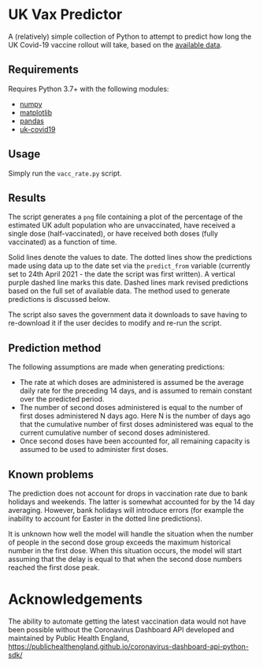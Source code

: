 # UK Vax Predictor

A (relatively) simple collection of Python to attempt to predict how long the UK Covid-19 vaccine rollout will take, based on the [available data](https://coronavirus.data.gov.uk).

## Requirements
Requires Python 3.7+ with the following modules:
* [numpy](https://numpy.org)
* [matplotlib](https://matplotlib.org)
* [pandas](https://pandas.pydata.org)
* [uk-covid19](https://pypi.org/project/uk-covid19)

## Usage
Simply run the `vacc_rate.py` script.

## Results
The script generates a `png` file containing a plot of the percentage of the estimated UK adult population who are unvaccinated, have received a single dose (half-vaccinated), or have received both doses (fully vaccinated) as a function of time.

Solid lines denote the values to date. The dotted lines show the predictions made using data up to the date set via the `predict_from` variable (currently set to 24th April 2021 - the date the script was first written). A vertical purple dashed line marks this date. Dashed lines mark revised predictions based on the full set of available data. The method used to generate predictions is discussed below.

The script also saves the government data it downloads to save having to re-download it if the user decides to modify and re-run the script.

## Prediction method
The following assumptions are made when generating predictions:
* The rate at which doses are administered is assumed be the average daily rate for the preceding 14 days, and is assumed to remain constant over the predicted period.
* The number of second doses administered is equal to the number of first doses administered N days ago. Here N is the number of days ago that the cumulative number of first doses administered was equal to the current cumulative number of second doses administered.
* Once second doses have been accounted for, all remaining capacity is assumed to be used to administer first doses.

## Known problems
The prediction does not account for drops in vaccination rate due to bank holidays and weekends. The latter is somewhat accounted for by the 14 day averaging. However, bank holidays will introduce errors (for example the inability to account for Easter in the dotted line predictions).

It is unknown how well the model will handle the situation when the number of people in the second dose group exceeds the maximum historical number in the first dose. When this situation occurs, the model will start assuming that the delay is equal to that when the second dose numbers reached the first dose peak.

# Acknowledgements
The ability to automate getting the latest vaccination data would not have been possible without the Coronavirus Dashboard API developed and maintained by Public Health England, https://publichealthengland.github.io/coronavirus-dashboard-api-python-sdk/